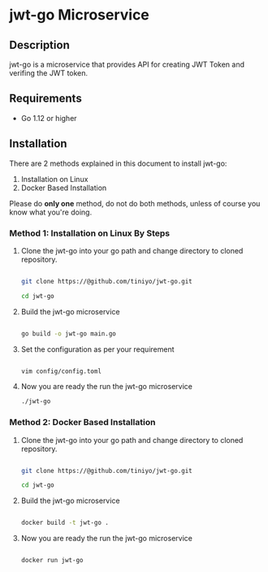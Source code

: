 # jwt-go Microservice

## Description

jwt-go is a microservice that provides API for creating JWT Token and verifing the JWT token. 


## Requirements

  - Go 1.12 or higher
  
## Installation

There are 2 methods explained in this document to install jwt-go:

1. Installation on Linux 
2. Docker Based Installation

Please do **only one** method, do not do both methods, unless of course you know what you're doing.


### Method 1: Installation on Linux By Steps

1.  Clone the jwt-go into your go path and change directory to cloned repository.

    ```bash
    
    git clone https://@github.com/tiniyo/jwt-go.git
    
    cd jwt-go
    ```
    
2.  Build the jwt-go microservice

    ```bash
    
    go build -o jwt-go main.go
    
    ```
    
3. Set the configuration as per your requirement

    ```bash
    
    vim config/config.toml
    
    ```
    
 4. Now you are ready the run the jwt-go microservice
 
    ```bash
    ./jwt-go
    ```
    
### Method 2: Docker Based Installation

1.  Clone the jwt-go into your go path and change directory to cloned repository.

    ```bash
    
    git clone https://@github.com/tiniyo/jwt-go.git
    
    cd jwt-go
    ```
 
2.  Build the jwt-go microservice

    ```bash
    
    docker build -t jwt-go .
    
    ```

3. Now you are ready the run the jwt-go microservice
 
    ```bash
    
    docker run jwt-go
    
    ```
